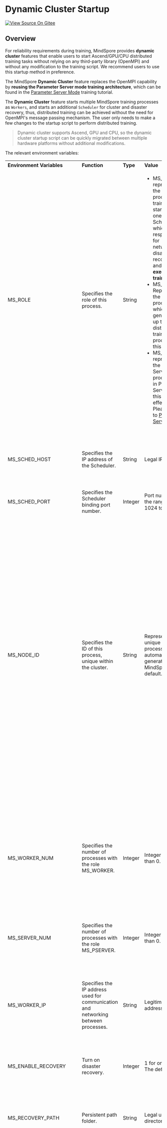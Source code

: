 # Dynamic Cluster Startup

[![View Source On Gitee](https://mindspore-website.obs.cn-north-4.myhuaweicloud.com/website-images/r2.3.q1/resource/_static/logo_source_en.svg)](https://gitee.com/mindspore/docs/blob/r2.3.q1/tutorials/experts/source_en/parallel/dynamic_cluster.md)

## Overview

For reliability requirements during training, MindSpore provides **dynamic cluster** features that enable users to start Ascend/GPU/CPU distributed training tasks without relying on any third-party library (OpenMPI) and without any modification to the training script. We recommend users to use this startup method in preference.

The MindSpore **Dynamic Cluster** feature replaces the OpenMPI capability by **reusing the Parameter Server mode training architecture**, which can be found in the [Parameter Server Mode](https://mindspore.cn/tutorials/experts/en/r2.3.0rc1/parallel/parameter_server_training.html) training tutorial.

The **Dynamic Cluster** feature starts multiple MindSpore training processes as `Workers`, and starts an additional `Scheduler` for cluster and disaster recovery, thus, distributed training can be achieved without the need for OpenMPI's message passing mechanism. The user only needs to make a few changes to the startup script to perform distributed training.

> Dynamic cluster supports Ascend, GPU and CPU, so the dynamic cluster startup script can be quickly migrated between multiple hardware platforms without additional modifications.

The relevant environment variables:

<table align="center">
    <tr>
        <th align="left">Environment Variables</th>
        <th align="left">Function</th>
        <th align="left">Type</th>
        <th align="left">Value</th>
        <th align="left">Description</th>
    </tr>
    <tr>
        <td align="left" style="white-space:nowrap">MS_ROLE</td>
        <td align="left">Specifies the role of this process.</td>
        <td align="left" style="white-space:nowrap">String</td>
        <td align="left">
            <ul>
                <li>MS_SCHED: represents the Scheduler process. A training task starts only one Scheduler, which is responsible for networking, disaster recovery, etc., and <b>does not execute training code</b>.</li>
                <li>MS_WORKER: Represents the Worker process, which generally sets up the distributed training process for this role.</li>
                <li>MS_PSERVER: represents the Parameter Server process. Only in Parameter Server mode this role is effective. Please refer to <a href="https://mindspore.cn/tutorials/experts/en/r2.3.0rc1/parallel/parameter_server_training.html">Parameter Server Mode</a>.</li>
            </ul>
        </td>
        <td align="left">The Worker and Parameter Server processes register with the Scheduler process to complete the networking.</td>
    </tr>
    <tr>
        <td align="left" style="white-space:nowrap">MS_SCHED_HOST</td>
        <td align="left">Specifies the IP address of the Scheduler.</td>
        <td align="left" style="white-space:nowrap">String</td>
        <td align="left">Legal IP address.</td>
        <td align="left">IPv6 addresses are only supported on `Ascend` platform in current version. In IPv6 case, environment variable <b>MS_HCCL_CM_INIT</b> must be set to true.</td>
    </tr>
    <tr>
        <td align="left" style="white-space:nowrap">MS_SCHED_PORT</td>
        <td align="left">Specifies the Scheduler binding port number.</td>
        <td align="left" style="white-space:nowrap">Integer</td>
        <td align="left">Port number in the range of 1024 to 65535.</td>
        <td align="left"></td>
    </tr>
    <tr>
        <td align="left" style="white-space:nowrap">MS_NODE_ID</td>
        <td align="left">Specifies the ID of this process, unique within the cluster.</td>
        <td align="left" style="white-space:nowrap">String</td>
        <td align="left">Represents the unique ID of this process, which is automatically generated by MindSpore by default.</td>
        <td align="left">
            MS_NODE_ID needs to be set in the following cases. Normally it does not need to be set and is automatically generated by MindSpore:
            <ul>
                <li>Enable Disaster Recovery Scenario: Disaster recovery requires obtaining the current process ID and thus re-registering with the Scheduler.</li>
                <li>Enable GLOG log redirection scenario: In order to ensure that the logs of each training process are saved independently, it is necessary to set the process ID, which is used as the log saving path suffix.</li>
                <li>Specify process rank id scenario: users can specify the rank id of this process by setting MS_NODE_ID to some integer.</li>
            </ul>
        </td>
    </tr>
    <tr>
        <td align="left" style="white-space:nowrap">MS_WORKER_NUM</td>
        <td align="left">Specifies the number of processes with the role MS_WORKER.</td>
        <td align="left" style="white-space:nowrap">Integer</td>
        <td align="left">Integer greater than 0.</td>
        <td align="left">
            The number of Worker processes started by the user should be equal to the value of this environment variable. If it is less than this value, the networking fails. If it is greater than this value, the Scheduler process will complete the networking according to the order of Worker registration, and the redundant Worker processes will fail to start.
        </td>
    </tr>
    <tr>
        <td align="left" style="white-space:nowrap">MS_SERVER_NUM</td>
        <td align="left">Specifies the number of processes with the role MS_PSERVER.</td>
        <td align="left" style="white-space:nowrap">Integer</td>
        <td align="left">Integer greater than 0.</td>
        <td align="left">Only set in Parameter Server training mode.</td>
    </tr>
    <tr>
        <td align="left" style="white-space:nowrap">MS_WORKER_IP</td>
        <td align="left">Specifies the IP address used for communication and networking between processes.</td>
        <td align="left" style="white-space:nowrap">String</td>
        <td align="left">Legitimate IP address.</td>
        <td align="left">This environment variable must be set when using IPv6. But when MS_SCHED_HOST is set to <b>::1</b>(Representing local loopback interface in IPv6), there's no need to set MS_WORKER_IP because MindSpore will use local loopback interface to communicate by default.</td>
    </tr>
    <tr>
        <td align="left" style="white-space:nowrap">MS_ENABLE_RECOVERY</td>
        <td align="left">Turn on disaster recovery.</td>
        <td align="left" style="white-space:nowrap">Integer</td>
        <td align="left">1 for on, 0 for off. The default is 0.</td>
        <td align="left"></td>
    </tr>
    <tr>
        <td align="left" style="white-space:nowrap">MS_RECOVERY_PATH</td>
        <td align="left">Persistent path folder.</td>
        <td align="left" style="white-space:nowrap">String</td>
        <td align="left">Legal user directory.</td>
        <td align="left">The Worker and Scheduler processes perform the necessary persistence during execution, such as node information for restoring the networking and training the intermediate state of the service, and are saved via files.</td>
    </tr>
    <tr>
        <td align="left" style="white-space:nowrap">MS_HCCL_CM_INIT</td>
        <td align="left">Whether to use the CM method to initialize the HCCL.</td>
        <td align="left" style="white-space:nowrap">Integer</td>
        <td align="left">1 for yes, other values for no. The default is no.</td>
        <td align="left">This environment variable is only recommended to be turned on for <b>Ascend hardware platforms with a large number of communication domains</b>. Turning on this environment variable reduces the memory footprint of the HCCL collection of communication libraries, and the training tasks are executed in the same way as <b>rank table</b> startup method.<br>When it is set to 1, the graph compilation level can not be O0, otherwise <code>Environment variable settings conflict</code> exception will be thrown by MindSpore.</td>
    </tr>
    <tr>
        <td align="left" style="white-space:nowrap">MS_TOPO_TIMEOUT</td>
        <td align="left">Cluster networking phase timeout time in seconds.</td>
        <td align="left" style="white-space:nowrap">Integer</td>
        <td align="left">The default is 30 minutes.</td>
        <td align="left">This value represents that all nodes can register to the scheduler within this time window. If the time window is exceeded, registration will fail and if the number of nodes does not meet the requirements, cluster networking will fail. We suggest users to configure this environment variable when the cluster is in large-scale.</td>
    </tr>
    <tr>
        <td align="left" style="white-space:nowrap">MS_NODE_TIMEOUT</td>
        <td align="left">Node heartbeat timeout in seconds。</td>
        <td align="left" style="white-space:nowrap">Integer</td>
        <td align="left">The default is 300 seconds.</td>
        <td align="left">This value represents the heartbeat timeout time between the scheduler and the worker. If there are no heartbeat messages within this time window, the cluster will exit abnormally.</td>
    </tr>
    <tr>
        <td align="left" style="white-space:nowrap">MS_RECEIVE_MSG_TIMEOUT</td>
        <td align="left">Node timeout for receiving messages in seconds.</td>
        <td align="left" style="white-space:nowrap">Integer</td>
        <td align="left">The default is 300 seconds.</td>
        <td align="left">This value represents the timeout window for the node to receive messages from the other end. If there is no message response within the time window, an empty message is returned.</td>
    </tr>
</table>

> The environment variables `MS_SCHED_HOST`, `MS_SCHED_PORT`, and `MS_WORKER_NUM` need to be consistent in their contents, or else the networking will fail due to the inconsistency in the configurations of the processes.

## Operation Practice

Dynamic cluster startup scripts are consistent across hardware platforms. The following is an example of how to write a startup script for Ascend:

> You can download the full sample code here: [startup_method](https://gitee.com/mindspore/docs/tree/r2.3.q1/docs/sample_code/startup_method).

The directory structure is as follows:

```text
└─ sample_code
    ├─ startup_method
       ├── net.py
       ├── run_dynamic_cluster.sh
       ├── run_dynamic_cluster_1.sh
       ├── run_dynamic_cluster_2.sh
    ...
```

`net.py` is defining the network structure and training process, and `run_dynamic_cluster.sh`, `run_dynamic_cluster_1.sh` and `run_dynamic_cluster_2.sh` are executing scripts.

### 1. Preparing Python Training Scripts

Here, as an example of data parallel, a recognition network is trained for the MNIST dataset.

First specify the operation mode, hardware device, etc. Unlike single card scripts, parallel scripts also need to specify configuration items such as parallel mode and initialize HCCL, NCCL or MCCL communication via `init()`. If you don't set `device_target` here, it will be automatically specified as the backend hardware device corresponding to the MindSpore package.

```python
import mindspore as ms
from mindspore.communication import init

ms.set_context(mode=ms.GRAPH_MODE)
ms.set_auto_parallel_context(parallel_mode=ms.ParallelMode.DATA_PARALLEL, gradients_mean=True)
init()
ms.set_seed(1)
```

Then build the following network:

```python
from mindspore import nn

class Network(nn.Cell):
    def __init__(self):
        super().__init__()
        self.flatten = nn.Flatten()
        self.fc = nn.Dense(28*28, 10, weight_init="normal", bias_init="zeros")
        self.relu = nn.ReLU()

    def construct(self, x):
        x = self.flatten(x)
        logits = self.relu(self.fc(x))
        return logits
net = Network()
```

Finally, the dataset is processed and the training process is defined:

```python
import os
from mindspore import nn
import mindspore as ms
import mindspore.dataset as ds
from mindspore.communication import get_rank, get_group_size

def create_dataset(batch_size):
    dataset_path = os.getenv("DATA_PATH")
    rank_id = get_rank()
    rank_size = get_group_size()
    dataset = ds.MnistDataset(dataset_path, num_shards=rank_size, shard_id=rank_id)
    image_transforms = [
        ds.vision.Rescale(1.0 / 255.0, 0),
        ds.vision.Normalize(mean=(0.1307,), std=(0.3081,)),
        ds.vision.HWC2CHW()
    ]
    label_transform = ds.transforms.TypeCast(ms.int32)
    dataset = dataset.map(image_transforms, 'image')
    dataset = dataset.map(label_transform, 'label')
    dataset = dataset.batch(batch_size)
    return dataset

data_set = create_dataset(32)
loss_fn = nn.CrossEntropyLoss()
optimizer = nn.SGD(net.trainable_params(), 1e-2)

def forward_fn(data, label):
    logits = net(data)
    loss = loss_fn(logits, label)
    return loss, logits

grad_fn = ms.value_and_grad(forward_fn, None, net.trainable_params(), has_aux=True)
grad_reducer = nn.DistributedGradReducer(optimizer.parameters)

for epoch in range(10):
    i = 0
    for data, label in data_set:
        (loss, _), grads = grad_fn(data, label)
        grads = grad_reducer(grads)
        optimizer(grads)
        if i % 10 == 0:
            print("epoch: %s, step: %s, loss is %s" % (epoch, i, loss))
        i += 1
```

### 2. Preparing the Startup Script

#### Single-Machine Multi-Card

The content of the single-machine multi-card startup script [run_dynamic_cluster.sh](https://gitee.com/mindspore/docs/blob/r2.3.q1/docs/sample_code/startup_method/run_dynamic_cluster.sh) is as follows. Taking the single-machine 8-card as an example:

```bash
EXEC_PATH=$(pwd)
if [ ! -d "${EXEC_PATH}/MNIST_Data" ]; then
    if [ ! -f "${EXEC_PATH}/MNIST_Data.zip" ]; then
        wget http://mindspore-website.obs.cn-north-4.myhuaweicloud.com/notebook/datasets/MNIST_Data.zip
    fi
    unzip MNIST_Data.zip
fi
export DATA_PATH=${EXEC_PATH}/MNIST_Data/train/

rm -rf device
mkdir device
echo "start training"

# Start 8 Worker training processes in a loop
for((i=0;i<8;i++));
do
    export MS_WORKER_NUM=8          # Set the number of Worker processes in the cluster to 8
    export MS_SCHED_HOST=127.0.0.1  # Set the Scheduler IP address to the local loop address
    export MS_SCHED_PORT=8118       # Set Scheduler port
    export MS_ROLE=MS_WORKER        # Set the started process to the MS_WORKER role
    export MS_NODE_ID=$i                      # Set process id, optional
    python ./net.py > device/worker_$i.log 2>&1 &                            # Start training script
done

# Start 1 Scheduler process
export MS_WORKER_NUM=8              # Set the number of Worker processes in the cluster to 8
export MS_SCHED_HOST=127.0.0.1      # Set the Scheduler IP address to the local loop address
export MS_SCHED_PORT=8118           # Set Scheduler port
export MS_ROLE=MS_SCHED             # Set the started process to the MS_SCHED role
python ./net.py > device/scheduler.log 2>&1 &     # Start training script
```

> The training scripts for the Scheduler and Worker processes are identical in content and startup method, because the internal processes of the two roles are handled differently in MindSpore. Users simply pull up the process in the normal training manner, without modifying the Python code by role. This is one of the reasons why dynamic cluster startup scripts can be consistent across multiple hardware platforms.

A single-machine 8-card distributed training can be executed by executing the following command:

```bash
bash run_dynamic_cluster.sh
```

The script will run in the background, the log file will be saved to the device directory and the result will be saved in the worker_*.log and is as follows:

```text
epoch: 0, step: 0, loss is 2.3499548
epoch: 0, step: 10, loss is 1.6682479
epoch: 0, step: 20, loss is 1.4237018
epoch: 0, step: 30, loss is 1.0437132
epoch: 0, step: 40, loss is 1.0643986
epoch: 0, step: 50, loss is 1.1021575
epoch: 0, step: 60, loss is 0.8510884
epoch: 0, step: 70, loss is 1.0581372
epoch: 0, step: 80, loss is 1.0076828
epoch: 0, step: 90, loss is 0.88950706
...
```

#### Multi-Machine Multi-Card

The startup script needs to be split in the multi-machine training scenario. The following is an example of performing 2-machine 8-card training, with each machine executing the startup 4 Worker:

The script [run_dynamic_cluster_1.sh](https://gitee.com/mindspore/docs/blob/r2.3.q1/docs/sample_code/startup_method/run_dynamic_cluster_1.sh) starts 1 `Scheduler` process and 4 `Worker` processes on node 1:

```bash
EXEC_PATH=$(pwd)
if [ ! -d "${EXEC_PATH}/MNIST_Data" ]; then
    if [ ! -f "${EXEC_PATH}/MNIST_Data.zip" ]; then
        wget http://mindspore-website.obs.cn-north-4.myhuaweicloud.com/notebook/datasets/MNIST_Data.zip
    fi
    unzip MNIST_Data.zip
fi
export DATA_PATH=${EXEC_PATH}/MNIST_Data/train/

rm -rf device
mkdir device
echo "start training"

# Start Worker1 to Worker4, 4 Worker training processes in a loop
for((i=0;i<4;i++));
do
    export MS_WORKER_NUM=8                    # Set the total number of Worker processes in the cluster to 8 (including other node processes)
    export MS_SCHED_HOST=<node_1 ip address>  # Set the Scheduler IP address to the Node 1 IP address
    export MS_SCHED_PORT=8118                 # Set the Scheduler port
    export MS_ROLE=MS_WORKER                  # Set the startup process to the MS_WORKER role
    export MS_NODE_ID=$i                      # Set process id, optional
    python ./net.py > device/worker_$i.log 2>&1 &                                    # Start training script
done

# Start 1 Scheduler process on node 1
export MS_WORKER_NUM=8                        # Set the total number of Worker processes in the cluster to 8 (including other node processes)
export MS_SCHED_HOST=<node_1 ip address>      # Set the Scheduler IP address to the Node 1 IP address
export MS_SCHED_PORT=8118                     # Set the Scheduler port
export MS_ROLE=MS_SCHED                       # Set the startup process to the MS_SCHED role
python ./net.py > device/scheduler.log 2>&1 &    # Start training script
```

The script [run_dynamic_cluster_2.sh](https://gitee.com/mindspore/docs/blob/r2.3.q1/docs/sample_code/startup_method/run_dynamic_cluster_2.sh) starts `Worker5` to `Worker8` on node 2 (without executing Scheduler):

```bash
EXEC_PATH=$(pwd)
if [ ! -d "${EXEC_PATH}/MNIST_Data" ]; then
    if [ ! -f "${EXEC_PATH}/MNIST_Data.zip" ]; then
        wget http://mindspore-website.obs.cn-north-4.myhuaweicloud.com/notebook/datasets/MNIST_Data.zip
    fi
    unzip MNIST_Data.zip
fi
export DATA_PATH=${EXEC_PATH}/MNIST_Data/train/

rm -rf device
mkdir device
echo "start training"

# Start Worker5 to Worker8, 4 Worker training processes in a loop
for((i=4;i<8;i++));
do
    export MS_WORKER_NUM=8                    # Set the total number of Worker processes in the cluster to 8 (including other node processes)
    export MS_SCHED_HOST=<node_1 ip address>  # Set the Scheduler IP address to the Node 1 IP address
    export MS_SCHED_PORT=8118                 # Set the Scheduler port
    export MS_ROLE=MS_WORKER                  # Set the startup process to the MS_WORKER role
    export MS_NODE_ID=$i                      # Set process id, optional
    python ./net.py > device/worker_$i.log 2>&1 &                             # Start training script
done
```

> The multi-machine task `MS_WORKER_NUM` should be the total number of Worker nodes in the cluster.
> To keep the inter-node network connected, use the `telnet <scheduler ip> <scheduler port>` command to test whether this node is connected to the started Scheduler node.

Execute on Node 1:

```bash
bash run_dynamic_cluster_1.sh
```

Execute on Node 2:

```bash
bash run_dynamic_cluster_2.sh
```

That is, you can perform 2-machine 8-card distributed training tasks.

## Disaster Recovery

Dynamic cluster supports disaster recovery under data parallel. In a parallel training scenario with multi-card data, if a process quits abnormally, the training can be continued after pulling up the corresponding script of the corresponding process again, and the accuracy convergence will not be affected. Disaster recovery configuration and samples can be found in the [Disaster Recovery in Dynamic Cluster Scenarios](https://www.mindspore.cn/tutorials/experts/en/r2.3.0rc1/parallel/disaster_recover.html) tutorial.

## Security Authentication

Dynamic cluster also supports the **Secure Encrypted Channel** feature, which supports the `TLS/SSL` protocol to satisfy users security needs. By default, the secure encrypted channel is turned off. If you need to turn it on, call init() only after configuring the secure encrypted channel correctly via `set_ps_context`, otherwise the initialization of the networking will fail. If you want to use the secure Encrypted channel, please configure it:

`set_ps_context(config_file_path="/path/to/config_file.json", enable_ssl=True, client_password="123456", server_password="123456")`

The `config.json` configuration file specified by `config_file_path` needs to add the following fields:

```json
{
  "server_cert_path": "server.p12",
  "crl_path": "",
  "client_cert_path": "client.p12",
  "ca_cert_path": "ca.crt",
  "cipher_list": "ECDHE-R SA-AES128-GCM-SHA256:ECDHE-ECDSA-AES128-GCM-SHA256:ECDHE-RSA-AES256-GCM-SHA384:ECDHE-ECDSA-AES256-GCM-SHA384:DHE-RSA-AES128-GCM-SHA256:DHE-DSS-AES128-GCM-SHA256:DHE-RSA-AES256-GCM-SHA384:DHE-DSS-AES256-GCM-SHA384:DHE-PSK-AES128-GCM-SHA256:DHE-PSK-AES256-GCM-SHA384:DHE-PSK-CHACHA20-POLY1305:ECDHE-RSA-CHACHA20-POLY1305:ECDHE-PSK-CHACHA20-POLY1305:DHE-RSA-AES128-CCM:DHE-RSA-AES256-CCM:DHE-RSA-CHACHA20-POLY1305:DHE-PSK-AES128-CCM:DHE-PSK-AES256-CCM:ECDHE-ECDSA-AES128-CCM:ECDHE-ECDSA-AES256-CCM:ECDHE-ECDSA-CHACHA20-POLY1305",
  "cert_expire_warning_time_in_day": 90
}
```

- `server_cert_path`: The path to the p12 file (SSL-specific certificate file) that contains the cipher text of the certificate and the secret key on the server side.
- `crl_path`: The file path to the revocation list (used to distinguish invalid untrusted certificates from valid trusted certificates).
- `client_cert_path`: The client contains the path to the p12 file (SSL-specific certificate file) with the cipher text of the certificate and secret key.
- `ca_cert_path`: The path to root certificate
- `cipher_list`: Cipher suite (list of supported SSL encrypted types)
- `cert_expire_warning_time_in_da`: The warning time of certificate expiration.

The secret key in the p12 file is stored in cipher text, and the password needs to be passed in when starting. Please refer to the Python API [mindspore.set_ps_context](https://www.mindspore.cn/docs/en/r2.3.0rc1/api_python/mindspore/mindspore.set_ps_context.html#mindspore.set_ps_context) for the `client_password` and `server_password` fields.
